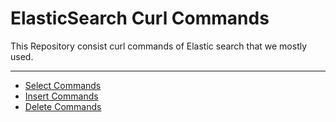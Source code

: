 # ElasticSearch Curl Commands
This Repository consist curl commands of Elastic search that we mostly used.
***
- [Select Commands](https://github.com/sats17/ElasticSearch-cURL-Cheatsheet/blob/master/files/Select-Operation-README.md#select-operation-commands)
- [Insert Commands](https://github.com/sats17/ElasticSearch-cURL-Cheatsheet/blob/master/files/Insert-Operation-README.md#insert-operation-commands)
- [Delete Commands](https://github.com/sats17/ElasticSearch-cURL-Cheatsheet/blob/master/files/Delete-Operation-README.md#delete-operation-commands)
